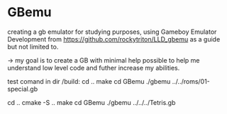 # GBemu
creating a gb emulator for studying purposes, 
using Gameboy Emulator Development from https://github.com/rockytriton/LLD_gbemu as a guide but not limited to.

-> my goal is to create a GB with minimal help possible to help me understand low level code and futher increase my abilities.

test comand in dir /build:
cd ..
make
cd GBemu
./gbemu ../../roms/01-special.gb

cd ..
cmake -S ..
make
cd GBemu
./gbemu ../../../Tetris.gb
